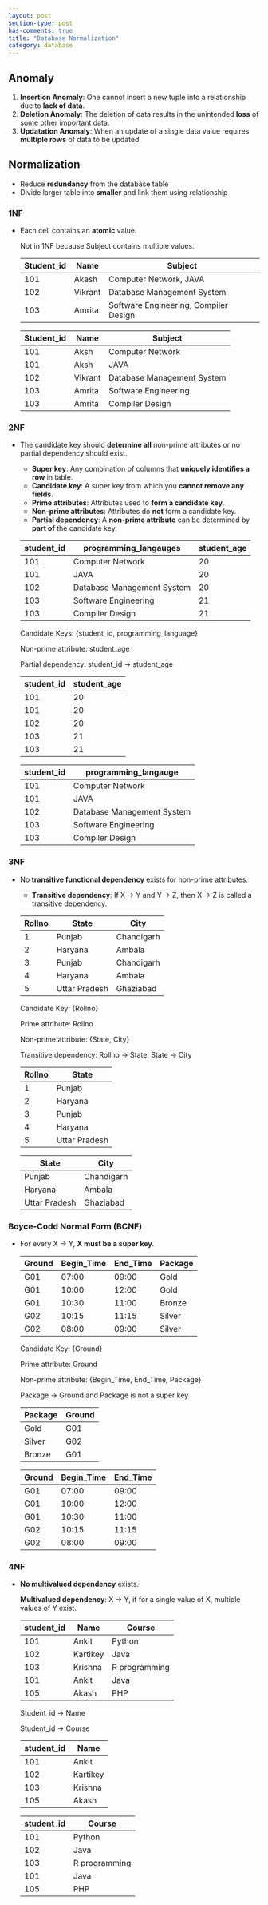```yaml
---
layout: post
section-type: post
has-comments: true
title: "Database Normalization"
category: database
---
```


## Anomaly

1. **Insertion Anomaly**: One cannot insert a new tuple into a relationship due to **lack of data**.
2. **Deletion Anomaly**: The deletion of data results in the unintended **loss** of some other important data.
3. **Updatation Anomaly**: When an update of a single data value requires **multiple rows** of data to be updated.

## Normalization

- Reduce **redundancy** from the database table
- Divide larger table into **smaller** and link them using relationship

### 1NF

- Each cell contains an **atomic** value.
    
    Not in 1NF because Subject contains multiple values.
    
    | Student_id | Name | Subject |
    | --- | --- | --- |
    | 101 | Akash | Computer Network, JAVA |
    | 102 | Vikrant | Database Management System |
    | 103 | Amrita | Software Engineering, Compiler Design |
    
    | Student_id | Name | Subject |
    | --- | --- | --- |
    | 101 | Aksh | Computer Network |
    | 101 | Aksh | JAVA |
    | 102 | Vikrant | Database Management System |
    | 103 | Amrita | Software Engineering |
    | 103 | Amrita | Compiler Design |

### 2NF

- The candidate key should **determine all** non-prime attributes or no partial dependency should exist.
    - **Super key**: Any combination of columns that **uniquely identifies a row** in table.
    - **Candidate key**: A super key from which you **cannot remove any fields**.
    - **Prime attributes**: Attributes used to **form a candidate key**.
    - **Non-prime attributes**: Attributes do **not** form a candidate key.
    - **Partial dependency**: A **non-prime attribute** can be determined by **part of** the candidate key.
    
    | student_id | programming_langauges | student_age |
    | --- | --- | --- |
    | 101 | Computer Network | 20 |
    | 101 | JAVA | 20 |
    | 102 | Database Management System | 20 |
    | 103 | Software Engineering | 21 |
    | 103 | Compiler Design | 21 |
    
    Candidate Keys: {student_id, programming_language}
    
    Non-prime attribute: student_age
    
    Partial dependency: student_id → student_age
    
    | student_id | student_age |
    | --- | --- |
    | 101 | 20 |
    | 101 | 20 |
    | 102 | 20 |
    | 103 | 21 |
    | 103 | 21 |
    
    | student_id | programming_langauge |
    | --- | --- |
    | 101 | Computer Network |
    | 101 | JAVA |
    | 102 | Database Management System |
    | 103 | Software Engineering |
    | 103 | Compiler Design |

### 3NF

- No **transitive functional dependency** exists for non-prime attributes.
    - **Transitive dependency**: If X → Y and Y → Z, then X → Z is called a transitive dependency.
    
    | Rollno | State | City |
    | --- | --- | --- |
    | 1 | Punjab | Chandigarh |
    | 2 | Haryana | Ambala |
    | 3 | Punjab | Chandigarh |
    | 4 | Haryana | Ambala |
    | 5 | Uttar Pradesh | Ghaziabad |
    
    Candidate Key: {Rollno}
    
    Prime attribute: Rollno
    
    Non-prime attribute: {State, City}
    
    Transitive dependency: Rollno → State, State → City
    
    | Rollno | State |
    | --- | --- |
    | 1 | Punjab |
    | 2 | Haryana |
    | 3 | Punjab |
    | 4 | Haryana |
    | 5 | Uttar Pradesh |
    
    | State | City |
    | --- | --- |
    | Punjab | Chandigarh |
    | Haryana | Ambala |
    | Uttar Pradesh | Ghaziabad |

### **Boyce-Codd Normal Form (BCNF)**

- For every X → Y, **X must be a super key**.
    
    
    | Ground | Begin_Time | End_Time | Package |
    | --- | --- | --- | --- |
    | G01 | 07:00 | 09:00 | Gold |
    | G01 | 10:00 | 12:00 | Gold |
    | G01 | 10:30 | 11:00 | Bronze |
    | G02 | 10:15 | 11:15 | Silver |
    | G02 | 08:00 | 09:00 | Silver |
    
    Candidate Key: {Ground}
    
    Prime attribute: Ground
    
    Non-prime attribute: {Begin_Time, End_Time, Package}
    
    Package → Ground and Package is not a super key
    
    | Package | Ground |
    | --- | --- |
    | Gold | G01 |
    | Silver | G02 |
    | Bronze | G01 |
    
    | Ground | Begin_Time | End_Time |
    | --- | --- | --- |
    | G01 | 07:00 | 09:00 |
    | G01 | 10:00 | 12:00 |
    | G01 | 10:30 | 11:00 |
    | G02 | 10:15 | 11:15 |
    | G02 | 08:00 | 09:00 |

### 4NF

- **No multivalued dependency** exists.
    
    **Multivalued dependency**: X → Y, if for a single value of X, multiple values of Y exist.
    
    | student_id | Name | Course |
    | --- | --- | --- |
    | 101 | Ankit | Python |
    | 102 | Kartikey | Java |
    | 103 | Krishna | R programming |
    | 101 | Ankit | Java |
    | 105 | Akash | PHP |
    
    Student_id → Name
    
    Student_id → Course
    
    | student_id | Name |
    | --- | --- |
    | 101 | Ankit |
    | 102 | Kartikey |
    | 103 | Krishna |
    | 105 | Akash |
    
    | student_id | Course |
    | --- | --- |
    | 101 | Python |
    | 102 | Java |
    | 103 | R programming |
    | 101 | Java |
    | 105 | PHP |
